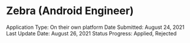 # Zebra (Android Engineer)

Application Type: On their own platform
Date Submitted: August 24, 2021
Last Update Date: August 26, 2021
Status Progress: Applied, Rejected